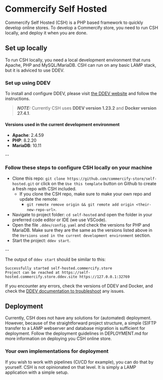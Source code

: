# Commercify Self Hosted

Commercify Self Hosted (CSH) is a PHP based framework to quickly develop online stores. To develop a Commercify store, you need to run CSH locally, and deploy it when you are done.

## Set up locally

To run CSH locally, you need a local development environment that runs Apache, PHP and MySQL/MariaDB. CSH can run on any basic LAMP stack, but it is adviced to use DDEV.

### Set up using DDEV

To install and configure DDEV, please visit [the DDEV website](https://ddev.com/) and follow the instructions.

> **_NOTE:_**  Currently CSH uses **DDEV version 1.23.2** and **Docker version 27.4.1**.

#### Versions used in the current development environment

- **Apache**: 2.4.59
- **PHP**: 8.2.20
- **MariaDB**: 10.11

--

### Follow these steps to configure CSH locally on your machine

- Clone this repo: `git clone https://github.com/commercify-store/self-hosted.git` or click on the `Use this template` button on Github to create a fresh repo with CSH included.
	- If you clone the CSH repo, make sure to make your own repo and update the remote:
		- `git remote remove origin && git remote add origin <their-new-repo-url>`.
- Navigate to project folder: `cd self-hosted` and open the folder in your preferred code editor or IDE (we use VSCode).
- Open the file `.ddev/config.yaml` and check the versions for PHP and MariaDB. Make sure they are the same as the versions listed above in the `Versions used in the current development environment` section.
- Start the project: `ddev start`.

--

The output of `ddev start` should be similar to this:

```
Successfully started self-hosted.commercify.store 
Project can be reached at https://self-hosted.commercify.store.ddev.site https://127.0.0.1:32769
```

If you encounter any errors, check the versions of DDEV and Docker, and check the [DDEV documentation to troubleshoot](https://ddev.readthedocs.io/en/stable/users/usage/troubleshooting/) any issues.

## Deployment

Currently, CSH does not have any solutions for (automated) deployment. However, because of the straightforward project structure, a simple (S)FTP transfer to a LAMP webserver and database migration is sufficient for deployment. Follow the deployment guidelines in DEPLOYMENT.md for more information on deploying you CSH online store.

### Your own implementations for deployment

If you wish to work with pipelines (CI/CD for example), you can do that by yourself. CSH is not opinionated on that level. It is simply a LAMP application with a simple setup.